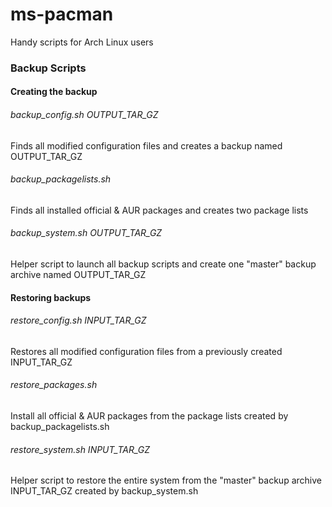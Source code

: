 ms-pacman
=========

Handy scripts for Arch Linux users

### Backup Scripts

#### Creating the backup

###### backup_config.sh OUTPUT_TAR_GZ
Finds all modified configuration files and creates a backup named OUTPUT_TAR_GZ

###### backup_packagelists.sh
Finds all installed official & AUR packages and creates two package lists

###### backup_system.sh OUTPUT_TAR_GZ
Helper script to launch all backup scripts and create one "master" backup archive named OUTPUT_TAR_GZ

#### Restoring backups

###### restore_config.sh INPUT_TAR_GZ
Restores all modified configuration files from a previously created INPUT_TAR_GZ

###### restore_packages.sh
Install all official & AUR packages from the package lists created by backup_packagelists.sh

###### restore_system.sh INPUT_TAR_GZ
Helper script to restore the entire system from the "master" backup archive INPUT_TAR_GZ created by backup_system.sh
